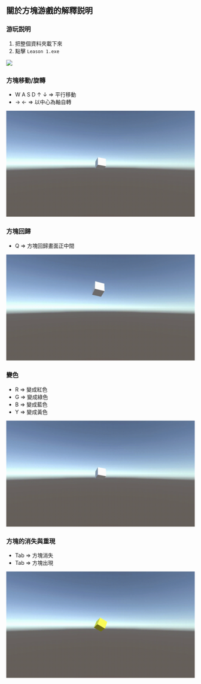 ## 關於方塊游戲的解釋説明

### 游玩説明

1. 把整個資料夾載下來
2. 點擊 `Leason 1.exe`

![](https://github.com/CalvinWan0101/Unity-Project/blob/main/Cube_Game/GIF/Guide.jpg)

### 方塊移動/旋轉

- W A S D ↑ ↓ ⇒ 平行移動
- → ← ⇒ 以中心為軸自轉

![](https://github.com/CalvinWan0101/Unity-Project/blob/main/Cube_Game/GIF/Move.gif)

### 方塊回歸

- Q ⇒ 方塊回歸畫面正中間

![](https://github.com/CalvinWan0101/Unity-Project/blob/main/Cube_Game/GIF/Back.gif)

### 變色

- R ⇒ 變成紅色
- G ⇒ 變成綠色
- B ⇒ 變成藍色
- Y ⇒ 變成黃色

![](https://github.com/CalvinWan0101/Unity-Project/blob/main/Cube_Game/GIF/Color.gif)

### 方塊的消失與重現
- Tab ⇒ 方塊消失
- Tab ⇒ 方塊出現

![](https://github.com/CalvinWan0101/Unity-Project/blob/main/Cube_Game/GIF/Disappear.gif)
